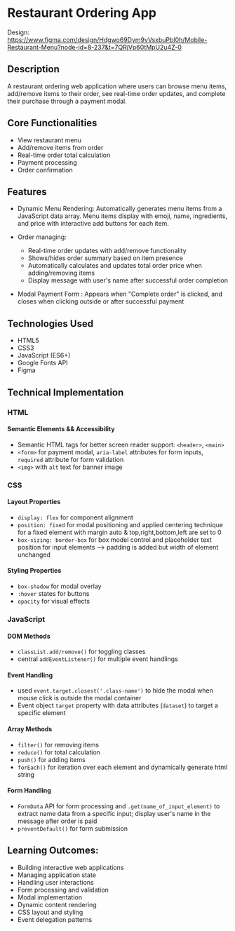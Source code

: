 # Restaurant Ordering App

Design:
 https://www.figma.com/design/Hdgwo69Dym9vVsxbuPbl0h/Mobile-Restaurant-Menu?node-id=8-237&t=7QRjVp60tMpU2u4Z-0

## Description
A restaurant ordering web application where users can browse menu items, add/remove items to their order, see real-time order updates, and complete their purchase through a payment modal.

## Core Functionalities
* View restaurant menu
* Add/remove items from order
* Real-time order total calculation
* Payment processing
* Order confirmation

## Features
* Dynamic Menu Rendering:  Automatically generates menu items from a JavaScript data array. Menu items display with emoji, name, ingredients, and price with interactive add buttons for each item.

* Order managing: 
    - Real-time order updates with add/remove functionality
    -  Shows/hides order summary based on item presence
    - Automatically calculates and updates total order price when adding/removing items
    - Display message with user's name after successful order completion
* Modal Payment Form : Appears when "Complete order" is clicked, and closes when clicking outside or after successful payment

## Technologies Used
* HTML5
* CSS3
* JavaScript (ES6+)
* Google Fonts API
* Figma

## Technical Implementation

### HTML
#### Semantic Elements && Accessibility
* Semantic HTML tags for better screen reader support:  `<header>`, `<main>`
* `<form>` for payment modal, `aria-label` attributes for form inputs, `required` attribute for form validation
* `<img>` with `alt` text for banner image

### CSS
#### Layout Properties
* `display: flex` for component alignment
* `position: fixed` for modal positioning and applied centering technique for a fixed element with margin auto & top,right,bottom,left are set to 0
* `box-sizing: border-box` for box model control and placeholder text position for input elements --> padding is added but width of element unchanged
#### Styling Properties
* `box-shadow` for modal overlay
* `:hover` states for buttons
* `opacity` for visual effects

### JavaScript
#### DOM Methods
* `classList.add/remove()` for toggling classes
* central `addEventListener()` for multiple event handlings

#### Event Handling
* used `event.target.closest('.class-name')` to hide the modal when mouse click is outside the modal container 
* Event object `target` property with data attributes (`dataset`) to target a specific element

#### Array Methods
* `filter()` for removing items
* `reduce()` for total calculation
* `push()` for adding items
* `forEach()` for iteration over each element and dynamically generate html string

#### Form Handling
* `FormData` API for form processing and `.get(name_of_input_element)` to extract name data from a specific input; display user's name in the message after order is paid
* `preventDefault()` for form submission

## Learning Outcomes:

* Building interactive web applications
* Managing application state
* Handling user interactions
* Form processing and validation
* Modal implementation
* Dynamic content rendering
* CSS layout and styling
* Event delegation patterns